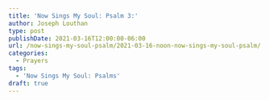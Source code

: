 ```yaml
---
title: 'Now Sings My Soul: Psalm 3:'
author: Joseph Louthan
type: post
publishDate: 2021-03-16T12:00:00-06:00
url: /now-sings-my-soul-psalm/2021-03-16-noon-now-sings-my-soul-psalm/
categories:
  - Prayers
tags:
  - 'Now Sings My Soul: Psalms'
draft: true
---
```

<div style="font-variant: small-caps;">

</div>
    

